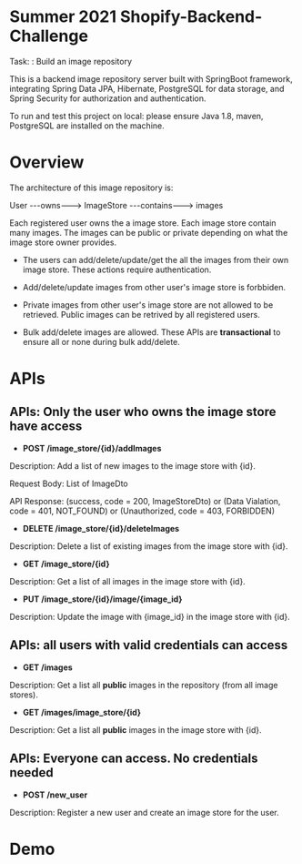 # Summer 2021 Shopify-Backend-Challenge

Task: : Build an image repository

This is a backend image repository server built with SpringBoot framework, integrating Spring Data JPA, Hibernate, PostgreSQL for data storage, and Spring Security for authorization and authentication.

To run and test this project on local: please ensure Java 1.8, maven, PostgreSQL are installed on the machine.

# Overview

The architecture of this image repository is:

User ---owns---> ImageStore ---contains---> images

Each registered user owns the a image store. Each image store contain many images. The images can be public or private depending on what the image store owner provides.

* The users can add/delete/update/get the all the images from their own image store. These actions require authentication.

* Add/delete/update images from other user's image store is forbbiden. 

* Private images from other user's image store are not allowed to be retrieved. Public images can be retrived by all registered users.

* Bulk add/delete images are allowed. These APIs are **transactional** to ensure all or none during bulk add/delete.


# APIs

<h2>APIs: Only the user who owns the image store have access</h2>

- **POST   /image_store/{id}/addImages**

Description: Add a list of new images to the image store with {id}. 

Request Body: List of ImageDto

API Response: (success, code = 200, ImageStoreDto) or (Data Vialation, code = 401,  NOT_FOUND) or (Unauthorized, code = 403, FORBIDDEN)


-  **DELETE   /image_store/{id}/deleteImages**

Description: Delete a list of existing images from the image store with {id}. 

-  **GET   /image_store/{id}**

Description: Get a list of all images in the image store with {id}. 

-  **PUT   /image_store/{id}/image/{image_id}**

Description: Update the image with {image_id} in the image store with {id}. 



<h2>APIs: all users with valid credentials can access</h2>

-  **GET  /images**

Description: Get a list all **public** images in the repository (from all image stores). 

-  **GET  /images/image_store/{id}**

Description: Get a list all **public** images in the image store with {id}.


<h2>APIs: Everyone can access. No credentials needed</h2>

- **POST /new_user**

Description: Register a new user and create an image store for the user. 


# Demo









